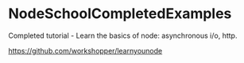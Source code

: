 # NodeSchoolCompletedExamples
Completed tutorial - Learn the basics of node: asynchronous i/o, http.


https://github.com/workshopper/learnyounode
